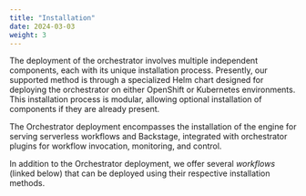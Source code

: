 ```yaml
---
title: "Installation"
date: 2024-03-03
weight: 3
---
```


The deployment of the orchestrator involves multiple independent components, each with its unique installation process. Presently, our supported method is through a specialized Helm chart designed for deploying the orchestrator on either OpenShift or Kubernetes environments. This installation process is modular, allowing optional installation of components if they are already present.

The Orchestrator deployment encompasses the installation of the engine for serving serverless workflows and Backstage, integrated with orchestrator plugins for workflow invocation, monitoring, and control.

In addition to the Orchestrator deployment, we offer several *workflows* (linked below) that can be deployed using their respective installation methods.